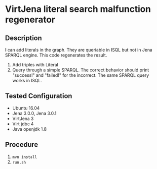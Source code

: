 # VirtJena literal search malfunction regenerator

## Description
I can add literals in the graph. They are queriable in ISQL but not in Jena SPARQL engine.
This code regenerates the result.
1. Add triples with Literal
2. Query through a simple SPARQL.
The correct behavior should print "success!" and "failed!" for the incorrect.
The same SPARQL query works in ISQL.

## Tested Configuration
- Ubuntu 16.04
- Jena 3.0.0, Jena 3.0.1
- VirtJena 3
- Virt jdbc 4
- Java openjdk 1.8

## Procedure
1. ``mvn install``
2. ``run.sh``

